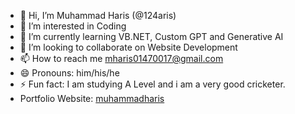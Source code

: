 - 👋 Hi, I’m Muhammad Haris (@124aris)
- 👀 I’m interested in Coding
- 🌱 I’m currently learning VB.NET, Custom GPT and Generative AI
- 💞️ I’m looking to collaborate on Website Development
- 📫 How to reach me mharis01470017@gmail.com
- 😄 Pronouns: him/his/he
- ⚡ Fun fact: I am studying A Level and i am a very good cricketer.
- Portfolio Website: [muhammadharis](https://muhammadharis-124aris.vercel.app/)

<!---
124aris/124aris is a ✨ special ✨ repository because its `README.md` (this file) appears on your GitHub profile.
You can click the Preview link to take a look at your changes.
--->
